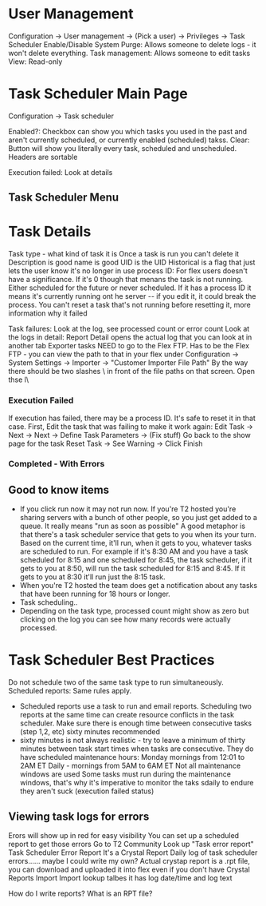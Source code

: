 # User Management
Configuration -> User management -> (Pick a user) -> Privileges -> Task Scheduler 
  Enable/Disable System Purge: Allows someone to delete logs - it won't delete everything.
  Task management: Allows someone to edit tasks
  View: Read-only
# Task Scheduler Main Page
Configuration -> Task scheduler

Enabled?: Checkbox can show you which tasks you used in the past and aren't currently scheduled, or currently enabled (scheduled) takss.
Clear: Button will show you literally every task, scheduled and unscheduled.
Headers are sortable

Execution failed: Look at details

## Task Scheduler Menu

# Task Details
Task type - what kind of task it is
Once a task is run you can't delete it
Description is good
name is good
UID is the UID
Historical is a flag that just lets the user know it's no longer in use
process ID: For flex users doesn't have a significance. If it's 0 though that menans the task is not running. Either scheduled for the future or never scheduled. If it has a process ID it means it's
  currently running ont he server -- if you edit it, it could break the process.
You can't reset a task that's not running
before resetting it, more information why it failed

Task failures:
Look at the log, see processed count or error count
Look at the logs in detail: Report Detail
opens the actual log that you can look at in another tab
Exporter tasks NEED to go to the Flex FTP. Has to be the Flex FTP - you can view the path to that in your flex under Configuration -> System Settings -> Importer -> "Customer Importer File Path"
  By the way there should be two slashes \\ in front of the file paths on that screen.
Open thse l\
### Execution Failed
If execution has failed, there may be a process ID. It's safe to reset it in that case.
First, Edit the task that was failing to make it work again:
Edit Task -> Next -> Next -> Define Task Parameters -> (Fix stuff)
Go back to the show page for the task
Reset Task -> See Warning -> Click Finish
### Completed - With Errors

## Good to know items
- If you click run now it may not run now. If you're T2 hosted you're sharing servers with a bunch of other people, so you just get added to a queue. It really means "run as soon as possible"
A good metaphor is that there's a task scheduler service that gets to you when its your turn. Based on the current time, it'll run, when it gets to you, whatever tasks are scheduled to run.
For example if it's 8:30 AM and you have a task scheduled for 8:15 and one scheduled for 8:45, the task scheduler, if it gets to you at 8:50, will run the task scheduled for 8:15 and 8:45.
If it gets to you at 8:30 it'll run just the 8:15 task.
- When you're T2 hosted the team does get a notification about any tasks that have been running for 18 hours or longer.
- Task scheduling.. 
- Depending on the task type, processed count might show as zero but clicking on the log you can see how many records were actually processed.

# Task Scheduler Best Practices
Do not schedule two of the same task type to run simultaneously.
Scheduled reports: Same rules apply.
- Scheduled reports use a task to run and email reports. Scheduling two reports at the same time can create resource conflicts in the task scheduler.
Make sure there is enough time between consecutive tasks (step 1,2, etc) sixty minutes recommended
- sixty minutes is not always realistic - try to leave a minimum of thirty minutes between task start times when tasks are consecutive.
They do have scheduled maintenance hours: Monday mornings from 12:01 to 2AM ET
Daily - mornings from 5AM to 6AM ET
Not all maintenance windows are used
Some tasks must run during the maintenance windows, that's why it's imperative to monitor the taks sdaily to endure they aren't suck (execution failed status)
## Viewing task logs for errors
Erors will show up in red for easy visibility
You can set up a scheduled report to get those errors
Go to T2 Community
Look up "Task error report"
Task Scheduler Error Report
It's a Crystal Report Daily log of task scheduler errors...... maybe I could write my own?
Actual crystap report is a .rpt file, you can download and uploaded it into flex even if you don't have Crystal Reports
Import Import lookup talbes
it has log date/time and log text

How do I write reports? What is an RPT file? 
